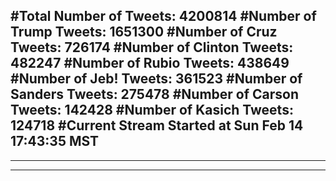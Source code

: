 #Total Number of Tweets: 4200814 
#Number of Trump Tweets: 1651300
#Number of Cruz Tweets: 726174
#Number of Clinton Tweets: 482247
#Number of Rubio Tweets: 438649
#Number of Jeb! Tweets: 361523
#Number of Sanders Tweets: 275478
#Number of Carson Tweets: 142428
#Number of Kasich Tweets: 124718
#Current Stream Started at Sun Feb 14 17:43:35 MST
---
---
---
